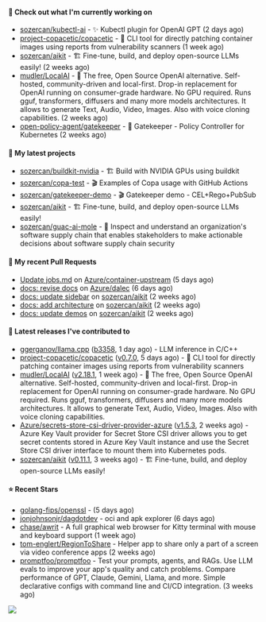 #### 👷 Check out what I'm currently working on

- [sozercan/kubectl-ai](https://github.com/sozercan/kubectl-ai) - ✨ Kubectl plugin for OpenAI GPT (2 days ago)
- [project-copacetic/copacetic](https://github.com/project-copacetic/copacetic) - 🧵 CLI tool for directly patching container images using reports from vulnerability scanners (1 week ago)
- [sozercan/aikit](https://github.com/sozercan/aikit) - 🏗️ Fine-tune, build, and deploy open-source LLMs easily! (2 weeks ago)
- [mudler/LocalAI](https://github.com/mudler/LocalAI) - :robot: The free, Open Source OpenAI alternative. Self-hosted, community-driven and local-first. Drop-in replacement for OpenAI running on consumer-grade hardware. No GPU required. Runs gguf, transformers, diffusers and many more models architectures. It allows to generate Text, Audio, Video, Images. Also with voice cloning capabilities. (2 weeks ago)
- [open-policy-agent/gatekeeper](https://github.com/open-policy-agent/gatekeeper) - 🐊 Gatekeeper - Policy Controller for Kubernetes (2 weeks ago)

#### 🌱 My latest projects

- [sozercan/buildkit-nvidia](https://github.com/sozercan/buildkit-nvidia) - 🏗️ Build with NVIDIA GPUs using buildkit
- [sozercan/copa-test](https://github.com/sozercan/copa-test) - 🎬 Examples of Copa usage with GitHub Actions
- [sozercan/gatekeeper-demo](https://github.com/sozercan/gatekeeper-demo) - 🎬 Gatekeeper demo - CEL&#43;Rego&#43;PubSub
- [sozercan/aikit](https://github.com/sozercan/aikit) - 🏗️ Fine-tune, build, and deploy open-source LLMs easily!
- [sozercan/guac-ai-mole](https://github.com/sozercan/guac-ai-mole) - 🥑 Inspect and understand an organization&#39;s software supply chain that enables stakeholders to make actionable decisions about software supply chain security

#### 🔨 My recent Pull Requests

- [Update jobs.md](https://github.com/Azure/container-upstream/pull/139) on [Azure/container-upstream](https://github.com/Azure/container-upstream) (5 days ago)
- [docs: revise docs](https://github.com/Azure/dalec/pull/312) on [Azure/dalec](https://github.com/Azure/dalec) (6 days ago)
- [docs: update sidebar](https://github.com/sozercan/aikit/pull/324) on [sozercan/aikit](https://github.com/sozercan/aikit) (2 weeks ago)
- [docs: add architecture](https://github.com/sozercan/aikit/pull/323) on [sozercan/aikit](https://github.com/sozercan/aikit) (2 weeks ago)
- [docs: update demos](https://github.com/sozercan/aikit/pull/322) on [sozercan/aikit](https://github.com/sozercan/aikit) (2 weeks ago)

#### 🚀 Latest releases I've contributed to

- [ggerganov/llama.cpp](https://github.com/ggerganov/llama.cpp) ([b3358](https://github.com/ggerganov/llama.cpp/releases/tag/b3358), 1 day ago) - LLM inference in C/C&#43;&#43;
- [project-copacetic/copacetic](https://github.com/project-copacetic/copacetic) ([v0.7.0](https://github.com/project-copacetic/copacetic/releases/tag/v0.7.0), 5 days ago) - 🧵 CLI tool for directly patching container images using reports from vulnerability scanners
- [mudler/LocalAI](https://github.com/mudler/LocalAI) ([v2.18.1](https://github.com/mudler/LocalAI/releases/tag/v2.18.1), 1 week ago) - :robot: The free, Open Source OpenAI alternative. Self-hosted, community-driven and local-first. Drop-in replacement for OpenAI running on consumer-grade hardware. No GPU required. Runs gguf, transformers, diffusers and many more models architectures. It allows to generate Text, Audio, Video, Images. Also with voice cloning capabilities.
- [Azure/secrets-store-csi-driver-provider-azure](https://github.com/Azure/secrets-store-csi-driver-provider-azure) ([v1.5.3](https://github.com/Azure/secrets-store-csi-driver-provider-azure/releases/tag/v1.5.3), 2 weeks ago) - Azure Key Vault provider for Secret Store CSI driver allows you to get secret contents stored in Azure Key Vault instance and use the Secret Store CSI driver interface to mount them into Kubernetes pods.
- [sozercan/aikit](https://github.com/sozercan/aikit) ([v0.11.1](https://github.com/sozercan/aikit/releases/tag/v0.11.1), 3 weeks ago) - 🏗️ Fine-tune, build, and deploy open-source LLMs easily!

#### ⭐ Recent Stars

- [golang-fips/openssl](https://github.com/golang-fips/openssl) -  (5 days ago)
- [jonjohnsonjr/dagdotdev](https://github.com/jonjohnsonjr/dagdotdev) - oci and apk explorer (6 days ago)
- [chase/awrit](https://github.com/chase/awrit) - A full graphical web browser for Kitty terminal with mouse and keyboard support (1 week ago)
- [tom-englert/RegionToShare](https://github.com/tom-englert/RegionToShare) - Helper app to share only a part of a screen via video conference apps (2 weeks ago)
- [promptfoo/promptfoo](https://github.com/promptfoo/promptfoo) - Test your prompts, agents, and RAGs. Use LLM evals to improve your app&#39;s quality and catch problems. Compare performance of GPT, Claude, Gemini, Llama, and more. Simple declarative configs with command line and CI/CD integration. (3 weeks ago)

![](https://github-readme-stats.vercel.app/api?username=sozercan&theme=vision-friendly-dark&hide_border=false&include_all_commits=true&count_private=true)
